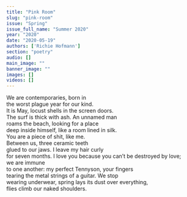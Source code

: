 ```yaml
---
title: "Pink Room"
slug: "pink-room"
issue: "Spring"
issue_full_name: "Summer 2020"
year: "2020"
date: "2020-05-19"
authors: ['Richie Hofmann']
section: "poetry"
audio: []
main_image: ""
banner_image: ""
images: []
videos: []
---
```

We are contemporaries, born in  
the worst plague year for our kind.  
It is May, locust shells in the screen doors.  
The surf is thick with ash. An unnamed man  
roams the beach, looking for a place  
deep inside himself, like a room lined in silk.  
You are a piece of shit, like me.  
Between us, three ceramic teeth  
glued to our jaws. I leave my hair curly  
for seven months. I love you because you can’t be destroyed by love;  
we are immune  
to one another: my perfect Tennyson, your fingers  
tearing the metal strings of a guitar. We stop  
wearing underwear, spring lays its dust over everything,  
flies climb our naked shoulders.  
